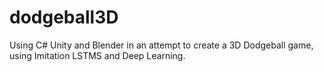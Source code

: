 # dodgeball3D
Using C# Unity and Blender in an attempt to create a 3D Dodgeball game, using Imitation LSTMS and Deep Learning.
